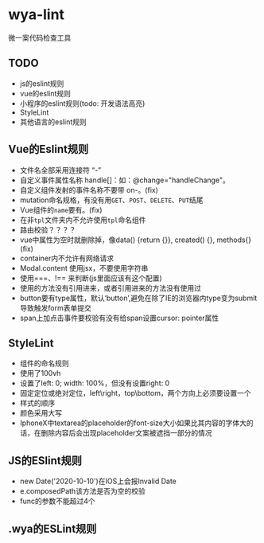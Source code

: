 # wya-lint
微一案代码检查工具

## TODO
+ js的eslint规则
+ vue的eslint规则
+ 小程序的eslint规则(todo: 开发语法高亮)
+ StyleLint
+ 其他语言的eslint规则

## Vue的Eslint规则
- 文件名全部采用连接符 “-”
- 自定义事件属性名称 handle[]：如：@change="handleChange"。
- 自定义组件发射的事件名称不要带 on-。(fix)
- mutation命名规格，有没有用`GET`、`POST`、`DELETE`、`PUT`结尾
- Vue组件的`name`要有。(fix)
- 在非`tpl`文件夹内不允许使用`tpl`命名组件
- 路由校验？？？？
- vue中属性为空时就删除掉，像data() {return {}}, created() {}, methods{} (fix)
- container内不允许有网络请求
- Modal.content 使用jsx，不要使用字符串
- 使用===、!== 来判断(js里面应该有这个配置)
- 使用的方法没有引用进来，或者引用进来的方法没有使用过
- button要有type属性，默认‘button’,避免在除了IE的浏览器内type变为submit导致触发form表单提交
- span上加点击事件要校验有没有给span设置cursor: pointer属性


## StyleLint
- 组件的命名规则
- 使用了100vh
- 设置了left: 0; width: 100%，但没有设置right: 0
- 固定定位或绝对定位，left\right，top\bottom，两个方向上必须要设置一个
- 样式的顺序
- 颜色采用大写
- IphoneX中textarea的placeholder的font-size大小如果比其内容的字体大的话，在删除内容后会出现placeholder文案被遮挡一部分的情况


## JS的ESlint规则
- new Date('2020-10-10')在IOS上会报Invalid Date
- e.composedPath该方法是否为空的校验
- func的参数不能超过4个

## .wya的ESLint规则

